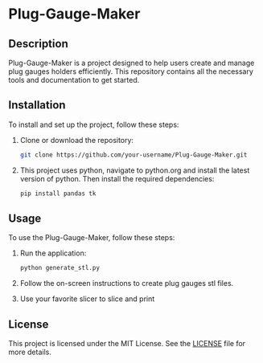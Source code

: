 # Plug-Gauge-Maker

## Description
Plug-Gauge-Maker is a project designed to help users create and manage plug gauges holders efficiently. This repository contains all the necessary tools and documentation to get started.

## Installation
To install and set up the project, follow these steps:

1. Clone or download the repository:
    ```sh
    git clone https://github.com/your-username/Plug-Gauge-Maker.git
    ```

2. This project uses python, navigate to python.org and install the latest version of python. Then install the required dependencies:
    ```sh
    pip install pandas tk
    ```

## Usage
To use the Plug-Gauge-Maker, follow these steps:

1. Run the application:
    ```sh
    python generate_stl.py
    ```
2. Follow the on-screen instructions to create plug gauges stl files.

3. Use your favorite slicer to slice and print

## License
This project is licensed under the MIT License. See the [LICENSE](LICENSE) file for more details.
